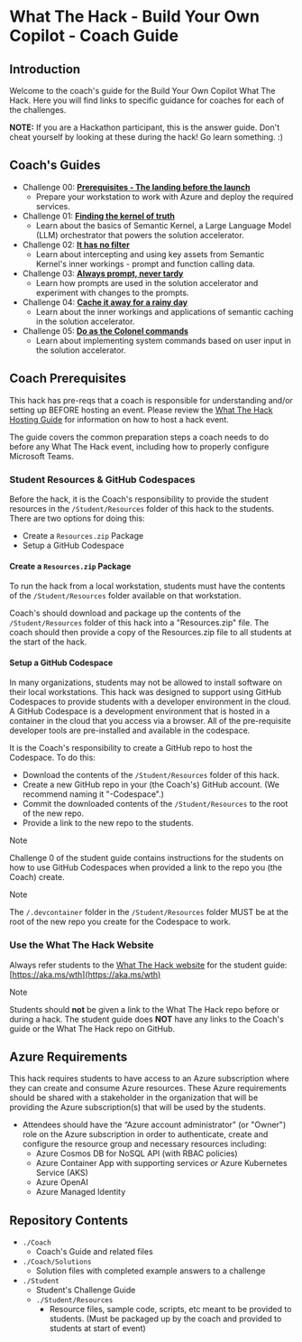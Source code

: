 # What The Hack - Build Your Own Copilot - Coach Guide

## Introduction

Welcome to the coach's guide for the Build Your Own Copilot What The Hack. Here you will find links to specific guidance for coaches for each of the challenges.

**NOTE:** If you are a Hackathon participant, this is the answer guide. Don't cheat yourself by looking at these during the hack! Go learn something. :)

## Coach's Guides

- Challenge 00: **[Prerequisites - The landing before the launch](./Solution-00.md)**
	 - Prepare your workstation to work with Azure and deploy the required services.
- Challenge 01: **[Finding the kernel of truth](./Solution-01.md)**
	 - Learn about the basics of Semantic Kernel, a Large Language Model (LLM) orchestrator that powers the solution accelerator.
- Challenge 02: **[It has no filter](./Solution-02.md)**
	 - Learn about intercepting and using key assets from Semantic Kernel's inner workings - prompt and function calling data.
- Challenge 03: **[Always prompt, never tardy](./Solution-03.md)**
	 - Learn how prompts are used in the solution accelerator and experiment with changes to the prompts.
- Challenge 04: **[Cache it away for a rainy day](./Solution-04.md)**
	 - Learn about the inner workings and applications of semantic caching in the solution accelerator.
- Challenge 05: **[Do as the Colonel commands](./Solution-05.md)**
	 - Learn about implementing system commands based on user input in the solution accelerator.

## Coach Prerequisites

This hack has pre-reqs that a coach is responsible for understanding and/or setting up BEFORE hosting an event. Please review the [What The Hack Hosting Guide](https://aka.ms/wthhost) for information on how to host a hack event.

The guide covers the common preparation steps a coach needs to do before any What The Hack event, including how to properly configure Microsoft Teams.

### Student Resources & GitHub Codespaces

Before the hack, it is the Coach's responsibility to provide the student resources in the `/Student/Resources` folder of this hack to the students.  There are two options for doing this:

- Create a `Resources.zip` Package
- Setup a GitHub Codespace

#### Create a `Resources.zip` Package

To run the hack from a local workstation, students must have the contents of the `/Student/Resources` folder available on that workstation. 

Coach's should download and package up the contents of the `/Student/Resources` folder of this hack into a "Resources.zip" file. The coach should then provide a copy of the Resources.zip file to all students at the start of the hack.

#### Setup a GitHub Codespace

In many organizations, students may not be allowed to install software on their local workstations. This hack was designed to support using GitHub Codespaces to provide students with a developer environment in the cloud.  A GitHub Codespace is a development environment that is hosted in a container in the cloud that you access via a browser. All of the pre-requisite developer tools are pre-installed and available in the codespace.

It is the Coach's responsibility to create a GitHub repo to host the Codespace. To do this:
- Download the contents of the `/Student/Resources` folder of this hack.
- Create a new GitHub repo in your (the Coach's) GitHub account.  (We recommend naming it "<HackName>-Codespace".)
- Commit the downloaded contents of the `/Student/Resources` to the root of the new repo.
- Provide a link to the new repo to the students.

> [!NOTE]
> Challenge 0 of the student guide contains instructions for the students on how to use GitHub Codespaces when provided a link to the repo you (the Coach) create.

> [!NOTE]
> The `/.devcontainer` folder in the `/Student/Resources` folder MUST be at the root of the new repo you create for the Codespace to work.

### Use the What The Hack Website

Always refer students to the [What The Hack website](https://aka.ms/wth) for the student guide: [https://aka.ms/wth](https://aka.ms/wth)

> [!NOTE]
> Students should **not** be given a link to the What The Hack repo before or during a hack. The student guide does **NOT** have any links to the Coach's guide or the What The Hack repo on GitHub.

## Azure Requirements

This hack requires students to have access to an Azure subscription where they can create and consume Azure resources. These Azure requirements should be shared with a stakeholder in the organization that will be providing the Azure subscription(s) that will be used by the students.

- Attendees should have the “Azure account administrator” (or "Owner") role on the Azure subscription in order to authenticate, create and configure the resource group and necessary resources including:
    - Azure Cosmos DB for NoSQL API (with RBAC policies)
    - Azure Container App with supporting services _or_ Azure Kubernetes Service (AKS)
	- Azure OpenAI
	- Azure Managed Identity

## Repository Contents

- `./Coach`
  - Coach's Guide and related files
- `./Coach/Solutions`
  - Solution files with completed example answers to a challenge
- `./Student`
  - Student's Challenge Guide
  - `./Student/Resources`
    - Resource files, sample code, scripts, etc meant to be provided to students. (Must be packaged up by the coach and provided to students at start of event)
